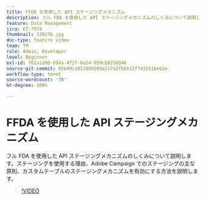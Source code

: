 ```yaml
---
title: FFDA を使用した API ステージングメカニズム
description: フル FDA を使用した API ステージングメカニズムのしくみについて説明します。ステージングを使用する理由、Adobe Campaign でのステージングの主な原則、カスタムテーブルのステージングメカニズムを有効にする方法を説明します。
feature: Data Management
jira: KT-7974
thumbnail: 339276.jpg
doc-type: feature video
team: TM
role: Admin, Developer
level: Beginner
exl-id: f61a1d00-694a-4727-8a24-959cb0258046
source-git-commit: 05b49ca012d0d505b117a2fb6b12ff41b51be63e
workflow-type: tm+mt
source-wordcount: '78'
ht-degree: 100%

---
```


# FFDA を使用した API ステージングメカニズム

フル FDA を使用した API ステージングメカニズムのしくみについて説明します。ステージングを使用する理由、Adobe Campaign でのステージングの主な原則、カスタムテーブルのステージングメカニズムを有効にする方法を説明します。

>[!VIDEO](https://video.tv.adobe.com/v/339276?quality=12&learn=on)
